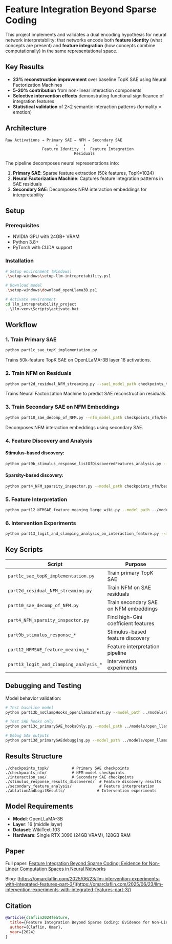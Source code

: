 # Feature Integration Beyond Sparse Coding

This project implements and validates a dual encoding hypothesis for neural network interpretability: that networks encode both **feature identity** (what concepts are present) and **feature integration** (how concepts combine computationally) in the same representational space.

## Key Results

- **23% reconstruction improvement** over baseline TopK SAE using Neural Factorization Machines
- **5-20% contribution** from non-linear interaction components
- **Selective intervention effects** demonstrating functional significance of integration features
- **Statistical validation** of 2×2 semantic interaction patterns (formality × emotion)

## Architecture

```
Raw Activations → Primary SAE → NFM → Secondary SAE
                      ↓           ↓         ↓
                Feature Identity  ↑  Feature Integration
                              Residuals
```

The pipeline decomposes neural representations into:
1. **Primary SAE**: Sparse feature extraction (50k features, TopK=1024)
2. **Neural Factorization Machine**: Captures feature integration patterns in SAE residuals
3. **Secondary SAE**: Decomposes NFM interaction embeddings for interpretability

## Setup

### Prerequisites
- NVIDIA GPU with 24GB+ VRAM
- Python 3.8+
- PyTorch with CUDA support

### Installation
```bash
# Setup environment (Windows)
.\setup-windows\setup-llm-intrepretability.ps1

# Download model
.\setup-windows\download_openLlama3B.ps1

# Activate environment
cd llm_intrepretability_project
..\llm-venv\Scripts\activate.bat
```

## Workflow

### 1. Train Primary SAE
```bash
python part1c_sae_topK_implementation.py
```
Trains 50k-feature TopK SAE on OpenLLaMA-3B layer 16 activations.

### 2. Train NFM on Residuals
```bash
python part2d_residual_NFM_streaming.py --sae1_model_path checkpoints_topk/best_model.pt --checkpoint_dir NFM_300_300_200
```
Trains Neural Factorization Machine to predict SAE reconstruction residuals.

### 3. Train Secondary SAE on NFM Embeddings
```bash
python part10_sae_decomp_of_NFM.py --nfm_model_path checkpoints_nfm/best_nfm_linear_interaction_model.pt --sae1_model_path checkpoints_topk/best_model.pt --checkpoint_dir ../interaction_sae
```
Decomposes NFM interaction embeddings using secondary SAE.

### 4. Feature Discovery and Analysis

#### Stimulus-based discovery:
```bash
python part9b_stimulus_response_listOfDiscoveredFeatures_analysis.py --model_path ../models/open_llama_3b --sae_path checkpoints_topk/best_model.pt --nfm_path checkpoints_nfm/best_nfm_linear_interaction_model.pt --output_dir ./stimulus_response_results_discovered --n_features 1 --sae_k 500
```

#### Sparsity-based discovery:
```bash
python part4_NFM_sparsity_inspector.py --model_path checkpoints_nfm/best_nfm_linear_interaction_model.pt --component embeddings
```

### 5. Feature Interpretation
```bash
python part12_NFMSAE_feature_meaning_large_wiki.py --model_path ../models/open_llama_3b --primary_sae_path ./checkpoints_topk/best_model.pt --nfm_path ./checkpoints_nfm/best_nfm_linear_interaction_model.pt --secondary_sae_path ./interaction_sae/best_interaction_sae_topk_model.pt --features "4067,4022,3520,899,2020" --output_dir ./secondary_feature_analysis --max_token_length 10 --claude_examples 20
```

### 6. Intervention Experiments
```bash
python part13_logit_and_clamping_analysis_on_interaction_feature.py --model_path ../models/open_llama_3b --primary_sae_path checkpoints_topk/best_model.pt --nfm_path checkpoints_nfm/best_nfm_linear_interaction_model.pt --secondary_sae_path ./interaction_sae/best_interaction_sae_topk_model.pt --output_dir ./ablationAndLogitResults --target_features 4067 --clamp_multipliers -4.0 0.0 1.0 4.0 --generation_length 50
```

## Key Scripts

| Script | Purpose |
|--------|---------|
| `part1c_sae_topK_implementation.py` | Train primary TopK SAE |
| `part2d_residual_NFM_streaming.py` | Train NFM on SAE residuals |
| `part10_sae_decomp_of_NFM.py` | Train secondary SAE on NFM embeddings |
| `part4_NFM_sparsity_inspector.py` | Find high-Gini coefficient features |
| `part9b_stimulus_response_*` | Stimulus-based feature discovery |
| `part12_NFMSAE_feature_meaning_*` | Feature interpretation pipeline |
| `part13_logit_and_clamping_analysis_*` | Intervention experiments |

## Debugging and Testing

Model behavior validation:
```bash
# Test baseline model
python part13b_noClampHooks_openLlama3BTest.py --model_path ../models/open_llama_3b --output_dir ./baseline_results --generation_length 50

# Test SAE hooks only
python part13c_primarySAE_hooksOnly.py --model_path ../models/open_llama_3b --primary_sae_path checkpoints_topk/best_model.pt --output_dir ./primary_sae_test --generation_length 50

# Debug SAE outputs
python part13d_primarySAEdebugging.py --model_path ../models/open_llama_3b --sae_path checkpoints_topk/checkpoint_step_200000.pt --output_dir ./sae_debug_results --device cuda --top_k 1024
```

## Results Structure

```
./checkpoints_topk/          # Primary SAE checkpoints
./checkpoints_nfm/           # NFM model checkpoints  
./interaction_sae/           # Secondary SAE checkpoints
./stimulus_response_results_discovered/  # Feature discovery results
./secondary_feature_analysis/            # Feature interpretation
./ablationAndLogitResults/              # Intervention experiments
```

## Model Requirements

- **Model**: OpenLLaMA-3B
- **Layer**: 16 (middle layer)
- **Dataset**: WikiText-103
- **Hardware**: Single RTX 3090 (24GB VRAM), 128GB RAM

## Paper

Full paper: [Feature Integration Beyond Sparse Coding: Evidence for Non-Linear Computation Spaces in Neural Networks](./Feature%20Integration%20Beyond%20Sparse%20Coding:%20Evidence%20for%20Non-Linear%20Computation%20Spaces%20in%20Neural%20Networks.pdf)

Blog: [https://omarclaflin.com/2025/06/23/llm-intervention-experiments-with-integrated-features-part-3/](https://omarclaflin.com/2025/06/23/llm-intervention-experiments-with-integrated-features-part-3/)

## Citation

```bibtex
@article{claflin2024feature,
  title={Feature Integration Beyond Sparse Coding: Evidence for Non-Linear Computation Spaces in Neural Networks},
  author={Claflin, Omar},
  year={2024}
}
```
